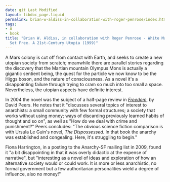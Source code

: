 ```yaml
---
date: git Last Modified
layout: libdoc_page.liquid
permalink: brian-w-aldiss-in-collaboration-with-roger-penrose/index.html
tags:
- A
- book
title: "Brian W. Aldiss, in collaboration with Roger Penrose - White Mars; or, The  Mind
  Set Free. A 21st-Century Utopia (1999)"
---
```


A Mars colony is cut off from contact with Earth, and seeks to create a new utopian society from scratch; meanwhile there are parallel stories regarding the discovery that the Martian mountain Olympus Mons is  actually a gigantic sentient being, the quest for the particle we now know to be  the Higgs boson, and the nature of consciousness. As a novel it's a  disappointing failure through trying to cram so much into too small a space. Nevertheless, the utopian aspects have definite interest.

In 2004 the novel was the subject of a half-page review in <a href="https://freedomnews.org.uk/wp-content/uploads/2017/10/Freedom-2004-01-10.pdf"> <i>Freedom</i></a>, by David Peers. He notes that it "discusses several topics  of interest to anarchists: a small community with few formal structures; a  society that works without using money; ways of discarding previously learned  habits of thought and so on", as well as "How do we deal with crime and  punishment?" Peers concludes: "The obvious science fiction comparison is with  Ursula Le Guin's novel, <em>The Dispossessed</em>. In that book the anarchy was  established and congealing. Here, it's struggling to begin."

Fiona Harrington, in a posting to the Anarchy-SF mailing  list in 2009, found it "a bit disappointing in that it was overly didactic at  the expense of narrative", but "interesting as a novel of ideas and exploration  of how an alternative society would or could work. It is more or less  anarchistic, no formal government but a few authoritarian personalities wield a  degree of influence, also no money!"